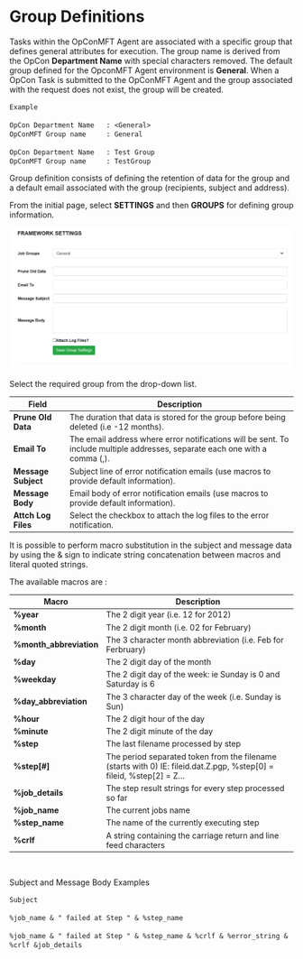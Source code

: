 # Group Definitions
Tasks within the OpConMFT Agent are associated with a specific group that defines general attributes for execution. The group name is derived
from the OpCon **Department Name** with special characters removed. The default group defined for the OpconMFT Agent environment is **General**.
When a OpCon Task is submitted to the OpConMFT Agent and the group associated with the request does not exist, the group will be created.

```
Example

OpCon Department Name   : <General>
OpConMFT Group name     : General

OpCon Department Name   : Test Group
OpConMFT Group name     : TestGroup

```
Group definition consists of defining the retention of data for the group and a default email associated with the group (recipients, subject and address).

From the initial page, select **SETTINGS** and then **GROUPS** for defining group information.

![Group Definition](../static/img/group-definitions.png)

Select the required group from the drop-down list.

Field                 | Description
--------------------- | -----------
**Prune Old Data**    | The duration that data is stored for the group before being deleted (i.e -12 months). 
**Email To**          | The email address where error notifications will be sent. To include multiple addresses, separate each one with a comma (,).
**Message Subject**   | Subject line of error notification emails (use macros to provide default information). 
**Message Body**      | Email body of error notification emails (use macros to provide default information). 
**Attch Log Files**   | Select the checkbox to attach the log files to the error notification.


It is possible to perform macro substitution in the subject and message data by using the & sign to indicate string concatenation between macros and literal quoted strings.   

The available macros are :

Macro                 | Description
--------------------- | -----------
**%year**               | The 2 digit year (i.e. 12 for 2012) 
**%month**              | The 2 digit month (i.e. 02 for February) 
**%month_abbreviation** | The 3 character month abbreviation (i.e. Feb for Ferbruary)
**%day**                | The 2 digit day of the month
**%weekday**            | The 2 digit day of the week: ie Sunday is 0 and Saturday is 6 
**%day_abbreviation**   | The 3 character day of the week (i.e. Sunday is Sun)
**%hour**               | The 2 digit hour of the day 
**%minute**             | The 2 digit minute of the day 
**%step**               | The last filename processed by step 
**%step[#]**            | The period separated token from the filename (starts with 0) IE: fileid.dat.Z.pgp, %step[0] = fileid, %step[2] = Z…
**%job_details**        | The step result strings for every step processed so far 
**%job_name**           | The current jobs name 
**%step_name**          | The name of the currently executing step 
**%crlf**               | A string containing the carriage return and line feed characters
 

Subject and Message Body Examples

```
Subject

%job_name & " failed at Step " & %step_name

%job_name & " failed at Step " & %step_name & %crlf & %error_string & %crlf &job_details

```